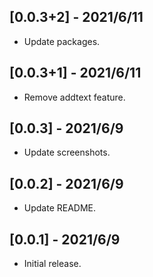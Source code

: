 ## [0.0.3+2] - 2021/6/11

* Update packages.


## [0.0.3+1] - 2021/6/11

* Remove addtext feature.


## [0.0.3] - 2021/6/9

* Update screenshots.


## [0.0.2] - 2021/6/9

* Update README.


## [0.0.1] - 2021/6/9

* Initial release.

